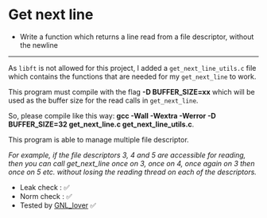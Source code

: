 # Get next line
 - Write a function which returns a line read from a file descriptor, without the newline

----
As `libft` is not allowed for this project, I added a `get_next_line_utils.c` file which contains the functions that are needed for my `get_next_line` to work.

This program must compile with the flag **-D BUFFER_SIZE=xx** which will be used as the buffer size for the read calls in `get_next_line`.

So, please compile like this way: **gcc -Wall -Wextra -Werror -D BUFFER_SIZE=32 get_next_line.c get_next_line_utils.c**.

This program is able to manage multiple file descriptor. 

*For example, if the file descriptors 3, 4 and 5 are accessible for reading, then you can call get_next_line once on 3, once on 4, once again on 3 then once on 5 etc. without losing the reading thread on each of the descriptors.*

 - Leak check : ✅
 - Norm check : ✅
 - Tested by [GNL_lover](https://github.com/charMstr/GNL_lover) ✅
